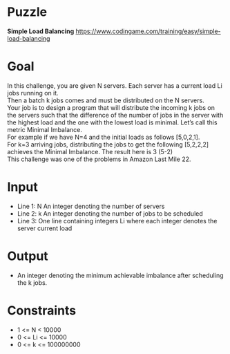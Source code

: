 # Puzzle
**Simple Load Balancing** https://www.codingame.com/training/easy/simple-load-balancing

# Goal
In this challenge, you are given N servers. Each server has a current load Li jobs running on it.   
Then a batch k jobs comes and must be distributed on the N servers.   
Your job is to design a program that will distribute the incoming k jobs on the servers such that the difference of the number of jobs in the server with the highest load and the one with the lowest load is minimal. Let’s call this metric Minimal Imbalance.  
For example if we have N=4 and the initial loads as follows [5,0,2,1].   
For k=3 arriving jobs, distributing the jobs to get the following [5,2,2,2] achieves the Minimal Imbalance. The result here is 3 (5-2)  
This challenge was one of the problems in Amazon Last Mile 22.  

# Input
* Line 1: N An integer denoting the number of servers
* Line 2: k An integer denoting the number of jobs to be scheduled
* Line 3: One line containing integers Li where each integer denotes the server current load

# Output
* An integer denoting the minimum achievable imbalance after scheduling the k jobs.

# Constraints
* 1 <= N < 10000
* 0 <= Li <= 10000
* 0 <= k <= 100000000
